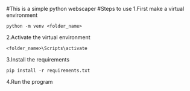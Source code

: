 #This is a simple python webscaper
#Steps to use 
1.First make a virtual environment
```
python -m venv <folder_name>
```
2.Activate the virtual environment
```
<folder_name>\Scripts\activate
```
3.Install the requirements
```
pip install -r requirements.txt
```
4.Run the program